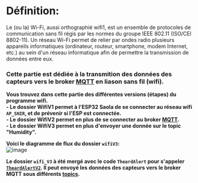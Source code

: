# Définition:
Le (ou la) Wi-Fi, aussi orthographié wifi1, est un ensemble de protocoles de communication sans fil régis par les normes du groupe IEEE 802.11 (ISO/CEI 8802-11). Un réseau Wi-Fi permet de relier par ondes radio plusieurs appareils informatiques (ordinateur, routeur, smartphone, modem Internet, etc.) au sein d'un réseau informatique afin de permettre la transmission de données entre eux.  

### Cette partie est dédiée à la transmition des données des capteurs vers le broker [MQTT](https://github.com/Knightmore1/Co2_project/tree/MQTT) en liason sans fil (wifi).  

__Vous trouvez dans cette partie des différentes versions (étapes) du programme wifi.__  
__- Le dossier WifiV1 permet à l'ESP32 Saola de se connecter au réseau wifi `AP_SNIR`, et de prévenir si l'ESP est connectée.__  
__- Le dossier WifiV2 permet en plus de se connecter au broker [MQTT](https://github.com/Knightmore1/Co2_project/tree/MQTT).__  
__- Le dossier WifiV3 permet en plus d'envoyer une donnée sur le topic "Humidity".__  

__Voici le diagramme de flux du dossier `wifiV3`:__  
![image](https://github.com/Knightmore1/Co2_project/assets/123626872/e2b6243d-f0b9-43c9-8ccd-0be75592e98e)  

__Le dossier `wifi_V3` à été mergé avec le code `TheardAlert` pour s'appeler [`TheardAlertV2`](https://github.com/Knightmore1/Co2_project/tree/Mesure-CO2/affichage/ThreadAlertV2). Il peut envoyé les données des capteurs vers le broker MQTT sous différents [topics](https://github.com/Knightmore1/Co2_project/wiki/MQTT).__  
